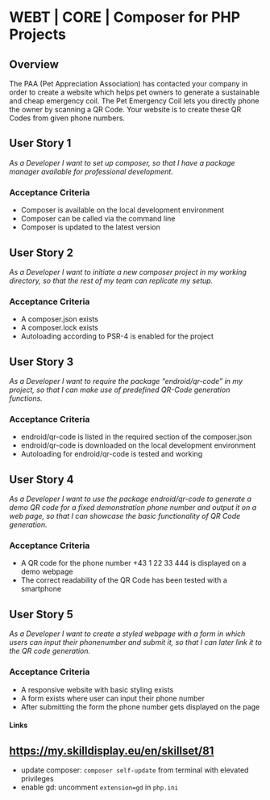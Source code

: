 # WEBT | CORE | Composer for PHP Projects

## Overview
The PAA (Pet Appreciation Association) has contacted your company in order to create a website which helps pet owners to generate a sustainable and cheap emergency coil.  The Pet Emergency Coil lets you directly phone the owner by scanning a QR Code. Your website is to create these QR Codes from given phone numbers.

## User Story 1
*As a Developer I want to set up composer, so that I have a package manager available for professional development.*

### Acceptance Criteria
- Composer is available on the local development environment
- Composer can be called via the command line
- Composer is updated to the latest version

## User Story 2
*As a Developer I want to initiate a new composer project in my working directory, so that the rest of my team can replicate my setup.*

### Acceptance Criteria
- A composer.json exists
- A composer.lock exists
- Autoloading according to PSR-4 is enabled for the project

## User Story 3
*As a Developer I want to require the package “endroid/qr-code” in my project, so that I can make use of predefined QR-Code generation functions.*

### Acceptance Criteria
- endroid/qr-code is listed in the required section of the composer.json
- endroid/qr-code is downloaded on the local development environment
- Autoloading for endroid/qr-code is tested and working

## User Story 4
*As a Developer I want to use the package endroid/qr-code to generate a demo QR code for a fixed demonstration phone number and output it on a web page, so that I can showcase the basic functionality of QR Code generation.*

### Acceptance Criteria
- A QR code for the phone number +43 1 22 33 444 is displayed on a demo webpage
- The correct readability of the QR Code has been tested with a smartphone

## User Story 5
*As a Developer I want to create a styled webpage with a form in which users can input their phonenumber and submit it, so that I can later link it to the QR code generation.*

### Acceptance Criteria
- A responsive website with basic styling exists
- A form exists where user can input their phone number
- After submitting the form the phone number gets displayed on the page

#### Links
https://my.skilldisplay.eu/en/skillset/81
---

- update composer: `composer self-update` from terminal with elevated privileges
- enable gd: uncomment `extension=gd` in `php.ini`